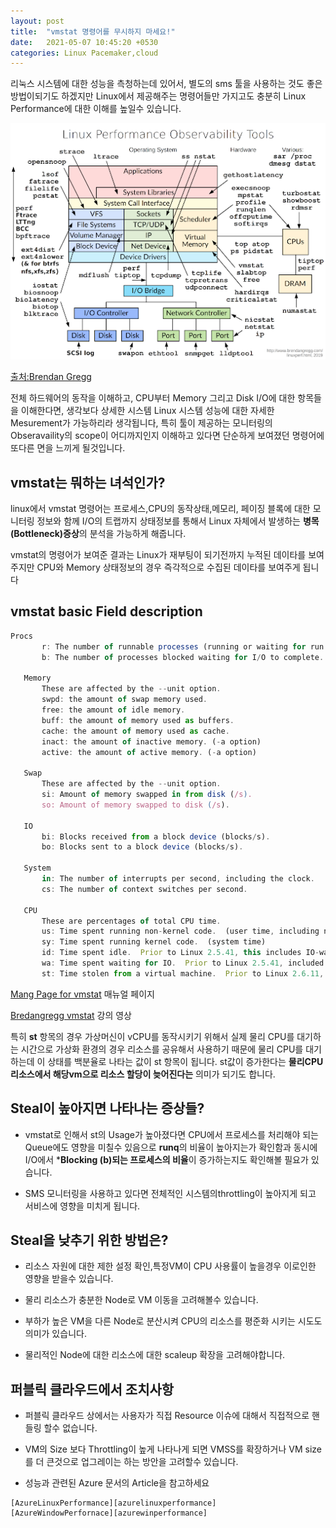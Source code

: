 ```yaml
---
layout: post
title:  "vmstat 명령어를 무시하지 마세요!"
date:   2021-05-07 10:45:20 +0530
categories: Linux Pacemaker,cloud
---
```

 
리눅스 시스템에 대한 성능을 측청하는데 있어서, 별도의 sms 툴을 사용하는 것도 좋은 방법이되기도 하겠지만 Linux에서 제공해주는 명령어들만 가지고도 충분히 Linux Performance에 대한 이해를 높일수 있습니다.

<p align="center">

![screenshot](/img/linuxtech/linuxperformance.png)

</p>

[출처:Brendan Gregg][linuxperformance]

전체 하드웨어의 동작을 이해하고, CPU부터 Memory 그리고 Disk I/O에 대한 항목들을 이해한다면, 생각보다 상세한 시스템 Linux 시스템 성능에 대한 자세한 Mesurement가 가능하리라 생각됩니다, 특히 툴이 제공하는 모니터링의 Obseravaility의 scope이 어디까지인지 이해하고 있다면 단순하게 보여졌던 명령어에 또다른 면을 느끼게 될것입니다.

## vmstat는 뭐하는 녀석인가? 

linux에서 vmstat 명령어는 프로세스,CPU의 동작상태,메모리,
페이징 블록에 대한 모니터링 정보와 함께 I/O의 트랩까지 상태정보를 통해서 Linux 자체에서 발생하는 **병목(Bottleneck)증상**의 분석을 가능하게 해줍니다.

vmstat의 명령어가 보여준 결과는 Linux가 재부팅이 되기전까지 누적된 데이타를 보여주지만 CPU와 Memory 상태정보의 경우 즉각적으로 수집된 데이타를 보여주게 됩니다

## vmstat basic Field description

```javascript
Procs
       r: The number of runnable processes (running or waiting for run time).
       b: The number of processes blocked waiting for I/O to complete.

   Memory
       These are affected by the --unit option.
       swpd: the amount of swap memory used.
       free: the amount of idle memory.
       buff: the amount of memory used as buffers.
       cache: the amount of memory used as cache.
       inact: the amount of inactive memory. (-a option)
       active: the amount of active memory. (-a option)

   Swap
       These are affected by the --unit option.
       si: Amount of memory swapped in from disk (/s).
       so: Amount of memory swapped to disk (/s).

   IO
       bi: Blocks received from a block device (blocks/s).
       bo: Blocks sent to a block device (blocks/s).

   System
       in: The number of interrupts per second, including the clock.
       cs: The number of context switches per second.

   CPU
       These are percentages of total CPU time.
       us: Time spent running non-kernel code.  (user time, including nice time)
       sy: Time spent running kernel code.  (system time)
       id: Time spent idle.  Prior to Linux 2.5.41, this includes IO-wait time.
       wa: Time spent waiting for IO.  Prior to Linux 2.5.41, included in idle.
       st: Time stolen from a virtual machine.  Prior to Linux 2.6.11, unknown.
```

[Mang Page for vmstat][vmstat] 매뉴얼 페이지

[Bredangregg vmstat][Brendangregg] 강의 영상

특히 **st** 항목의 경우 가상머신이 vCPU를 동작시키기 위해서 실제 물리 CPU를 대기하는 시간으로 가상화 환경의 경우 리소스를 공유해서 사용하기 때문에 물리 CPU를 대기하는데 이 상태를 백분율로 나타는 값이 st 항목이 됩니다. st값이 증가한다는 **물리CPU 리소스에서 해당vm으로 리소스 할당이 늦어진다는** 의미가 되기도 합니다. 

## Steal이 높아지면 나타나는 증상들? 
- vmstat로 인해서 st의 Usage가 높아졌다면 CPU에서 프로세스를 처리해야 되는 Queue에도 영향을 미칠수 있음으로 **runq**의 비율이 높아지는가 확인함과 동시에 I/O에서 ***Blocking (b)되는 프로세스의 비율**이 증가하는지도 확인해볼 필요가 있습니다.

- SMS 모니터링을 사용하고 있다면 전체적인 시스템의throttling이 높아지게 되고 서비스에 영향을 미치게 됩니다. 


## Steal을 낮추기 위한 방법은?
- 리소스 자원에 대한 제한 설정 확인,특정VM이 CPU 사용률이 높을경우 이로인한 영향을 받을수 있습니다.
- 물리 리소스가 충분한 Node로 VM 이동을 고려해볼수 있습니다.

- 부하가 높은 VM을 다른 Node로 분산시켜 CPU의 리소스를 평준화 시키는 시도도 의미가 있습니다.
- 물리적인 Node에 대한 리소스에 대한 scaleup 확장을 고려해야합니다.

## 퍼블릭 클라우드에서 조치사항 

- 퍼블릭 클라우드 상에서는 사용자가 직접 Resource 이슈에 대해서 직접적으로 핸들링 할수 없습니다.

- VM의 Size 보다 Throttling이 높게 나타나게 되면 VMSS를 확장하거나 VM size를 더 큰것으로 업그레이는 하는 방안을 고려할수 있습니다. 

- 성능과 관련된 Azure 문서의 Article을 참고하세요 

```
[AzureLinuxPerformance][azurelinuxperformance]
[AzureWindowPerfornace][azurewinperformance]
```





[linuxperformance]: http://www.brendangregg.com/Perf/linux_observability_tools.png

[vmstat]: https://man7.org/linux/man-pages/man8/vmstat.8.html

[azurelinuxperformance]:https://docs.microsoft.com/en-us/troubleshoot/azure/virtual-machines/troubleshoot-performance-virtual-machine-linux-windows

[azurewinperformance]: https://docs.microsoft.com/en-us/troubleshoot/azure/virtual-machines/troubleshoot-high-cpu-issues-azure-windows-vm

[Brendangregg]:https://www.youtube.com/watch?v=k9eX1jQR1hA
